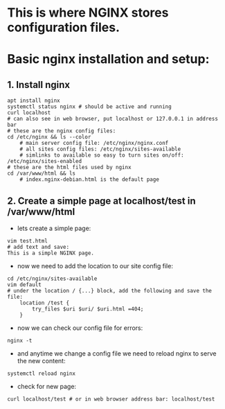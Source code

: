# This is where NGINX stores configuration files. 


# Basic nginx installation and setup: 

## 1. Install nginx
```
apt install nginx
systemctl status nginx # should be active and running
curl localhost 
# can also see in web browser, put localhost or 127.0.0.1 in address bar
# these are the nginx config files:
cd /etc/nginx && ls --color  
    # main server config file: /etc/nginx/nginx.conf
    # all sites config files: /etc/nginx/sites-available
    # simlinks to available so easy to turn sites on/off: /etc/nginx/sites-enabled
# these are the html files used by nginx
cd /var/www/html && ls
    # index.nginx-debian.html is the default page
```

## 2. Create a simple page at localhost/test in /var/www/html

- lets create a simple page: 
```
vim test.html 
# add text and save:
This is a simple NGINX page.
```

- now we need to add the location to our site config file:
```
cd /etc/nginx/sites-available
vim default
# under the location / {...} block, add the following and save the file: 
	location /test {
		try_files $uri $uri/ $uri.html =404;
	}
```

- now we can check our config file for errors: 
```
nginx -t
```

- and anytime we change a config file we need to reload nginx to serve the new content:
```
systemctl reload nginx
```

- check for new page: 
```
curl localhost/test # or in web browser address bar: localhost/test
```
